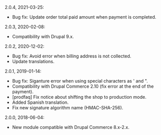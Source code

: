 2.0.4, 2021-03-25:
- Bug fix: Update order total paid amount when payment is completed.

2.0.3, 2020-02-08:
- Compatibility with Drupal 9.x.

2.0.2, 2020-12-02:
- Bug fix: Avoid error when billing address is not collected.
- Update translations.

2.0.1, 2019-01-14:
- Bug fix: Siganture error when using special characters as ' and ".
- Compatibility with Drupal Commerce 2.10 (fix error at the end of the payment).
- [prodfaq] Fix notice about shifting the shop to production mode.
- Added Spanish translation.
- Fix new signature algorithm name (HMAC-SHA-256).

2.0.0, 2018-06-04:
- New module compatible with Drupal Commerce 8.x-2.x.